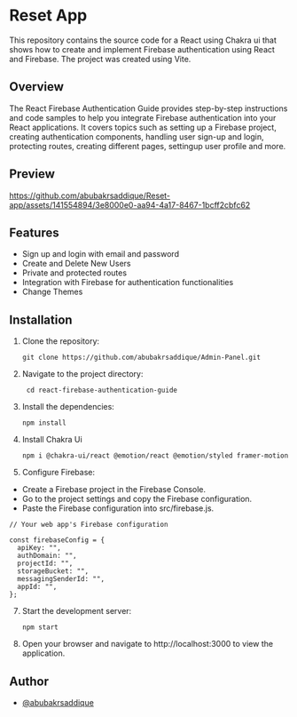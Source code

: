 # Reset App

This repository contains the source code for a React using Chakra ui that shows how to create  and implement Firebase authentication using React and Firebase. The project was created using Vite.
## Overview

The React Firebase Authentication Guide provides step-by-step instructions and code samples to help you integrate Firebase authentication into your React applications. It covers topics such as setting up a Firebase project, creating authentication components, handling user sign-up and login, protecting routes, creating different pages, settingup user profile and more.

## Preview

https://github.com/abubakrsaddique/Reset-app/assets/141554894/3e8000e0-aa94-4a17-8467-1bcff2cbfc62


## Features
* Sign up and login with email and password
* Create and Delete New Users
* Private and protected routes
* Integration with Firebase for authentication functionalities
* Change Themes

## Installation

1. Clone the repository:

   ```shell
   git clone https://github.com/abubakrsaddique/Admin-Panel.git

2. Navigate to the project directory:

   ```shell
    cd react-firebase-authentication-guide

3. Install the dependencies:

   ```shell
   npm install

4. Install Chakra Ui
  
   ```shell
   npm i @chakra-ui/react @emotion/react @emotion/styled framer-motion

5. Configure Firebase:
- Create a Firebase project in the Firebase Console.
- Go to the project settings and copy the Firebase configuration.
- Paste the Firebase configuration into src/firebase.js.
```
// Your web app's Firebase configuration

const firebaseConfig = {
  apiKey: "",
  authDomain: "",
  projectId: "",
  storageBucket: "",
  messagingSenderId: "",
  appId: "",
};
```

7. Start the development server:
 
   ```shell
   npm start 
   
8. Open your browser and navigate to http://localhost:3000 to view the application.


## Author

* [@abubakrsaddique](https://github.com/abubakrsaddique)

